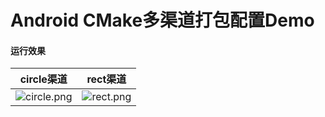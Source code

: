 # Android CMake多渠道打包配置Demo

#### 运行效果

|                       circle渠道                       |                       rect渠道                       |
| :----------------------------------------------------------: | :----------------------------------------------------------: |
| ![circle.png](https://github.com/wangshengyang1996/blob/master/circle.png)|![rect.png](https://github.com/wangshengyang1996/CmakeMultiChannelPackage/blob/master/rect.png)|
